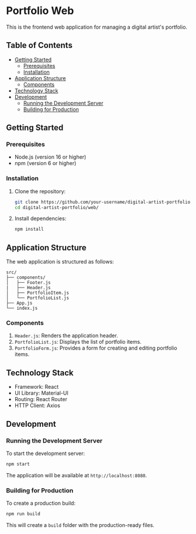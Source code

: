 # Portfolio Web

This is the frontend web application for managing a digital artist's portfolio. 

## Table of Contents
- [Getting Started](#getting-started)
    - [Prerequisites](#prerequisites)
    - [Installation](#installation)
- [Application Structure](#application-structure)
   - [Components](#components)
- [Technology Stack](#technology-stack)
- [Development](#development)
   - [Running the Development Server](#running-the-development-server)
   - [Building for Production](#building-for-production)
<!-- - [Testing](#testing) -->

## Getting Started
### Prerequisites
- Node.js (version 16 or higher)
- npm (version 6 or higher)

### Installation

1. Clone the repository:
    ```bash
    git clone https://github.com/your-username/digital-artist-portfolio
    cd digital-artist-portfolio/web/
    ```

2. Install dependencies:
    ```bash
    npm install
    ```

## Application Structure
The web application is structured as follows:

```
src/
├── components/
│   ├── Footer.js
|   ├── Header.js
│   ├── PortfolioItem.js
│   └── PortfolioList.js
├── App.js
└── index.js
```

### Components

1. `Header.js`: Renders the application header.
2. `PortfolioList.js`: Displays the list of portfolio items.
3. `PortfolioForm.js`: Provides a form for creating and editing portfolio items.

## Technology Stack
- Framework: React
- UI Library: Material-UI
- Routing: React Router
- HTTP Client: Axios

## Development
### Running the Development Server

To start the development server:

```bash
npm start
```

The application will be available at `http://localhost:8080`.

### Building for Production

To create a production build:

```bash
npm run build
```

This will create a `build` folder with the production-ready files.

<!-- ## Testing

To run the test suite:

```bash
npm test
``` -->

